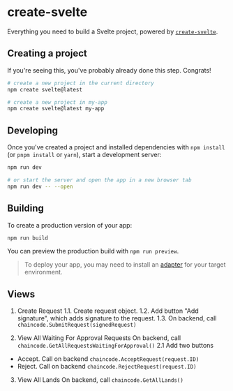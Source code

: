 # create-svelte

Everything you need to build a Svelte project, powered by [`create-svelte`](https://github.com/sveltejs/kit/tree/master/packages/create-svelte).

## Creating a project

If you're seeing this, you've probably already done this step. Congrats!

```bash
# create a new project in the current directory
npm create svelte@latest

# create a new project in my-app
npm create svelte@latest my-app
```

## Developing

Once you've created a project and installed dependencies with `npm install` (or `pnpm install` or `yarn`), start a development server:

```bash
npm run dev

# or start the server and open the app in a new browser tab
npm run dev -- --open
```

## Building

To create a production version of your app:

```bash
npm run build
```

You can preview the production build with `npm run preview`.

> To deploy your app, you may need to install an [adapter](https://kit.svelte.dev/docs/adapters) for your target environment.

## Views

1. Create Request
1.1. Create request object.
1.2. Add button "Add signature", which adds signature to the request.
1.3. On backend, call `chaincode.SubmitRequest(signedRequest)`

2. View All Waiting For Approval Requests
On backend, call `chaincode.GetAllRequestsWaitingForApproval()`
2.1 Add two buttons
- Accept. Call on backend `chaincode.AcceptRequest(request.ID)`
- Reject. Call on backend `chaincode.RejectRequest(request.ID)`

3. View All Lands
On backend, call `chaincode.GetAllLands()`